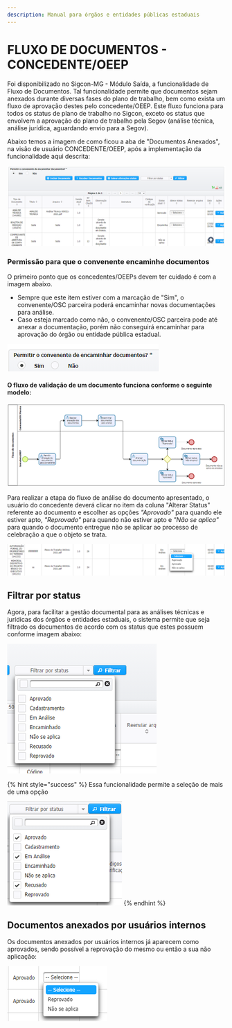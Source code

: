 ```yaml
---
description: Manual para órgãos e entidades públicas estaduais
---
```


# FLUXO DE DOCUMENTOS - CONCEDENTE/OEEP

Foi disponibilizado no Sigcon-MG - Módulo Saída, a funcionalidade de Fluxo de Documentos. Tal funcionalidade permite que documentos sejam anexados durante diversas fases do plano de trabalho, bem como exista um fluxo de aprovação destes pelo concedente/OEEP. Este fluxo funciona para todos os status de plano de trabalho no Sigcon, exceto os status que envolvem a aprovação do plano de trabalho pela Segov \(análise técnica, análise jurídica, aguardando envio para a Segov\).

Abaixo temos a imagem de como ficou a aba de "Documentos Anexados", na visão de usuário CONCEDENTE/OEEP, após a implementação da funcionalidade aqui descrita:

![Tela da aba &quot;Documentos Anexados&quot;](../../.gitbook/assets/image%20%28470%29.png)

### Permissão para que o convenente encaminhe documentos

O primeiro ponto que os concedentes/OEEPs devem ter cuidado é com a imagem abaixo. 

* Sempre que este item estiver com a marcação de "Sim", o convenente/OSC parceira poderá encaminhar novas documentações para análise. 
* Caso esteja marcado como não, o convenente/OSC parceira pode até anexar a documentação, porém não conseguirá encaminhar para aprovação do órgão ou entidade pública estadual.

![](../../.gitbook/assets/image%20%28468%29.png)

#### O fluxo de validação de um documento funciona conforme o seguinte modelo:

![](../../.gitbook/assets/image%20%28473%29.png)

Para realizar a etapa do fluxo de análise do documento apresentado, o usuário do concedente deverá clicar no item da coluna "Alterar Status" referente ao documento e escolher as opções _"Aprovado"_ para quando ele estiver apto, _"Reprovado"_ para quando não estiver apto e _"Não se aplica"_ para quando o documento entregue não se aplicar ao processo de celebração a que o objeto se trata.

![](../../.gitbook/assets/image%20%28471%29.png)

## Filtrar por status

Agora, para facilitar a gestão documental para as análises técnicas e jurídicas dos órgãos e entidades estaduais, o sistema permite que seja filtrado os documentos de acordo com os status que estes possuem conforme imagem abaixo:

![Filtros que permitem a organiza&#xE7;&#xE3;o dos documentos anexados](../../.gitbook/assets/image%20%28469%29.png)

{% hint style="success" %}
Essa funcionalidade permite a seleção de mais de uma opção 

![](../../.gitbook/assets/image%20%28459%29.png) 
{% endhint %}

## Documentos anexados por usuários internos

Os documentos anexados por usuários internos já aparecem como aprovados, sendo possível a reprovação do mesmo ou então a sua não aplicação:

![](../../.gitbook/assets/image%20%28472%29.png)



